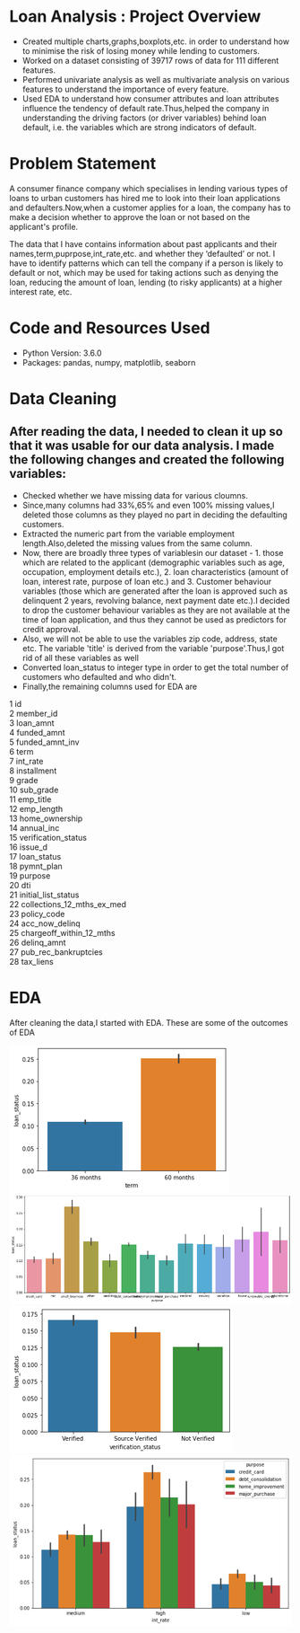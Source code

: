 # Loan Analysis : Project Overview
- Created multiple charts,graphs,boxplots,etc. in order to understand how to minimise the risk of losing money while lending to customers.
- Worked on a dataset consisting of 39717 rows of data for 111 different features.
- Performed univariate analysis as well as multivariate analysis on various features to understand the importance of every feature.
- Used EDA to understand how consumer attributes and loan attributes influence the tendency of default rate.Thus,helped the company in understanding the driving factors (or
driver variables) behind loan default, i.e. the variables which are strong indicators of default.

# Problem Statement
A consumer finance company which specialises in lending various types of loans to urban customers has hired me to look into their loan applications and defaulters.Now,when a customer applies for a loan, the company has to make a decision whether to approve the loan or not based on the applicant's profile. 

The data that I have contains information about past applicants and their names,term,puprpose,int_rate,etc. and whether they ‘defaulted’ or not. I have to identify patterns which can tell the company if a person is likely to default or not, which may be used for taking actions such as denying the loan, reducing the amount of loan, lending (to risky applicants) at a higher interest rate, etc.

# Code and Resources Used
- Python Version: 3.6.0
- Packages: pandas, numpy, matplotlib, seaborn

# Data Cleaning
## After reading the data, I needed to clean it up so that it was usable for our data analysis. I made the following changes and created the following variables:
- Checked whether we have missing data for various cloumns.
- Since,many columns had 33%,65% and even 100% missing values,I deleted those columns as they played no part in deciding the defaulting customers. 
- Extracted the numeric part from the variable employment length.Also,deleted the missing values from the same column. 
- Now, there are broadly three types of variablesin our dataset - 1. those which are related to the applicant (demographic variables such as age, occupation, employment details etc.), 2. loan characteristics (amount of loan, interest rate, purpose of loan etc.) and 3. Customer behaviour variables (those which are generated after the loan is approved such as delinquent 2 years, revolving balance, next payment date etc.).I decided to drop the customer behaviour variables as they are not available at the time of loan application, and thus they cannot be used as predictors for credit approval.
- Also, we will not be able to use the variables zip code, address, state etc. The variable 'title' is derived from the variable 'purpose'.Thus,I got rid of all these variables as well
- Converted loan_status to integer type in order to get the total number of customers who defaulted and who didn't.
- Finally,the remaining columns used for EDA are

 1   id                         
 2   member_id                  
 3   loan_amnt                 
 4   funded_amnt                   
 5   funded_amnt_inv             
 6   term                        
 7   int_rate                    
 8   installment                 
 9   grade                        
 10  sub_grade                   
 11  emp_title                    
 12  emp_length                  
 13  home_ownership               
 14  annual_inc                  
 15  verification_status          
 16  issue_d                      
 17  loan_status               
 18  pymnt_plan                                            
 19  purpose                     
 20  dti                        
 21  initial_list_status          
 22  collections_12_mths_ex_med  
 23  policy_code                   
 24  acc_now_delinq              
 25  chargeoff_within_12_mths    
 26  delinq_amnt                  
 27  pub_rec_bankruptcies        
 28  tax_liens 

# EDA
After cleaning the data,I started with EDA. These are some of the outcomes of EDA 

![loan_status vs term](https://github.com/Rahul713713/Loan-Analysis/blob/master/term.png "loan_status vs term")
![loan_status vs term](https://github.com/Rahul713713/Loan-Analysis/blob/master/purpose.png "loan_status vs purpose")
![loan_status vs term](https://github.com/Rahul713713/Loan-Analysis/blob/master/verification_status.png "loan_status vs verification_status")
![loan_status vs term](https://github.com/Rahul713713/Loan-Analysis/blob/master/int_rate.png "loan_status vs int_rate")


